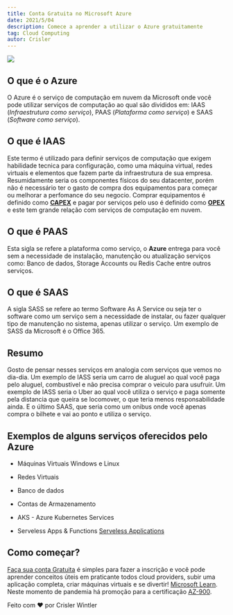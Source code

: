 ```yaml
---
title: Conta Gratuita no Microsoft Azure
date: 2021/5/04
description: Comece a aprender a utilizar o Azure gratuitamente
tag: Cloud Computing
autor: Crisler
---
```



![](/images/microsoft.png)

## O que é o Azure
O Azure é o serviço de computação em nuvem da Microsoft onde você pode utilizar serviços de computação ao qual são divididos em:  IAAS (_Infraestrutura como serviço_), PAAS (_Plataforma como serviço_) e SAAS (_Software como serviço_).

## O que é IAAS
Este termo é utilizado para definir serviços de computação que exigem habilidade tecnica para configuração, como uma máquina virtual, redes virtuais e elementos que fazem parte da infraestrutura de sua empresa. Resumidamente seria os componentes físicos do seu datacenter, porém não é necessário ter o gasto de compra dos equipamentos para começar ou melhorar a perfomance do seu negocio. Comprar equipamentos é definido como [**CAPEX**](https://pt.wikipedia.org/wiki/CAPEX) e pagar por serviços pelo uso é definido como [**OPEX**](https://pt.wikipedia.org/wiki/OPEX) e este tem grande relação com serviços de computação em nuvem. 

## O que é  PAAS
Esta sigla se refere a plataforma como serviço, o **Azure** entrega para você sem a necessidade de instalação, manutenção ou atualização serviços como: Banco de dados, Storage Accounts ou Redis Cache entre outros serviços.

## O que é SAAS
A sigla SASS se refere ao termo Software As A Service ou seja ter o software como um serviço sem a necessidade de instalar, ou fazer qualquer tipo de manutenção no sistema, apenas utilizar o serviço. Um exemplo de SASS da Microsoft é o Office 365.

## Resumo
Gosto de pensar nesses serviços em analogia com serviços que vemos no dia-dia. Um exemplo de IASS seria um carro de aluguel ao qual você paga pelo aluguel, combustivel e não precisa comprar o veiculo para usufruir. Um exemplo de IASS seria o Uber ao qual você utiliza o serviço e paga somente pela distancia que queira se locomover, o que teria menos responsabilidade ainda. E o último SAAS, que seria como um onibus onde você apenas compra o bilhete e vai ao ponto e utiliza o serviço.
## Exemplos de alguns serviços oferecidos pelo Azure
- Máquinas Virtuais Windows e Linux
- Redes Virtuais
- Banco de dados
- Contas de Armazenamento

- AKS - Azure Kubernetes Services
- Serveless Apps & Functions [Serveless Applications](https://docs.microsoft.com/en-us/dotnet/architecture/serverless/)


## Como começar?
[Faça sua conta Gratuita](https://azure.microsoft.com/pt-br/free/) é simples para fazer a inscrição e você pode aprender conceitos úteis em praticante todos cloud providers, subir uma aplicação completa, criar máquinas virtuais e se divertir! [Microsoft Learn](https://docs.microsoft.com/pt-br/learn/). Neste momento de pandemia há promoção para a certificação [AZ-900](https://docs.microsoft.com/pt-br/learn/certifications/exams/az-900).

Feito com ❤️ por Crisler Wintler